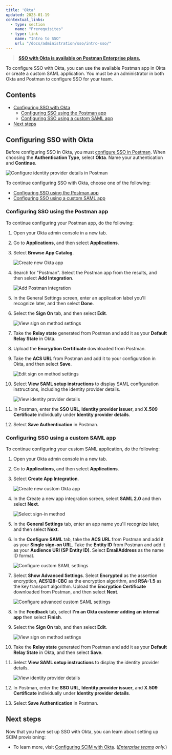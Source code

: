 ```yaml
---
title: 'Okta'
updated: 2023-01-19
contextual_links:
  - type: section
    name: "Prerequisites"
  - type: link
    name: "Intro to SSO"
    url: "/docs/administration/sso/intro-sso/"
---
```


> **[SSO with Okta is available on Postman Enterprise plans.](https://www.postman.com/pricing)**

To configure SSO with Okta, you can use the available Postman app in Okta or create a custom SAML application. You must be an administrator in both Okta and Postman to configure SSO for your team.

## Contents

* [Configuring SSO with Okta](#configuring-sso-with-okta)
    * [Configuring SSO using the Postman app](#configuring-sso-using-the-postman-app)
    * [Configuring SSO using a custom SAML app](#configuring-sso-using-a-custom-saml-app)
* [Next steps](#next-steps)

## Configuring SSO with Okta

Before configuring SSO in Okta, you must [configure SSO in Postman](/docs/administration/sso/admin-sso/). When choosing the **Authentication Type**, select **Okta**. Name your authentication and **Continue**.

<img alt="Configure identity provider details in Postman" src="https://assets.postman.com/postman-docs/v10/configure-identity-provider-v10.jpg"/>

To continue configuring SSO with Okta, choose one of the following:

* [Configuring SSO using the Postman app](#configuring-sso-using-the-postman-app)
* [Configuring SSO using a custom SAML app](#configuring-sso-using-a-custom-saml-app)

### Configuring SSO using the Postman app

To continue configuring your Postman app, do the following:

1. Open your Okta admin console in a new tab.

1. Go to **Applications**, and then select **Applications**.

1. Select **Browse App Catalog**.

    ![Create new Okta app](https://assets.postman.com/postman-docs/v10/okta-create-app-integration-v10.jpg)

1. Search for "Postman". Select the Postman app from the results, and then select **Add Integration**.

    ![Add Postman integration](https://assets.postman.com/postman-docs/v10/okta-add-postman-integration-v10.jpg)

1. In the General Settings screen, enter an application label you'll recognize later, and then select **Done**.

1. Select the **Sign On** tab, and then select **Edit**.

    ![View sign on method settings](https://assets.postman.com/postman-docs/v10/okta-edit-settings-v10.jpg)

1. Take the **Relay state** generated from Postman and add it as your **Default Relay State** in Okta.

1. Upload the **Encryption Certificate** downloaded from Postman.

1. Take the **ACS URL** from Postman and add it to your configuration in Okta, and then select **Save**.

    ![Edit sign on method settings](https://assets.postman.com/postman-docs/v10/okta-edit-saml-settings-v10.jpg)

1. Select **View SAML setup instructions** to display SAML configuration instructions, including the identity provider details.

    ![View identity provider details](https://assets.postman.com/postman-docs/v10/okta-view-saml-setup-v10-2.jpg)

1. In Postman, enter the **SSO URL**, **Identity provider issuer**, and **X.509 Certificate** individually under **Identity provider details**.

1. Select **Save Authentication** in Postman.

### Configuring SSO using a custom SAML app

To continue configuring your custom SAML application, do the following:

1. Open your Okta admin console in a new tab.

1. Go to **Applications**, and then select **Applications**.

1. Select **Create App Integration**.

    ![Create new custom Okta app](https://assets.postman.com/postman-docs/v10/okta-create-app-integration-v10.jpg)

1. In the Create a new app integration screen, select **SAML 2.0** and then select **Next**.

    ![Select sign-in method](https://assets.postman.com/postman-docs/v10/okta-select-saml-v10.jpg)

1. In the **General Settings** tab, enter an app name you'll recognize later, and then select **Next**.

1. In the **Configure SAML** tab, take the **ACS URL**  from Postman and add it as your **Single sign-on URL**. Take the **Entity ID**  from Postman and add it as your **Audience URI (SP Entity ID)**. Select **EmailAddress** as the name ID format.

    ![Configure custom SAML settings](https://assets.postman.com/postman-docs/v10/okta-edit-custom-saml-settings-v10.jpg)

1. Select **Show Advanced Settings**. Select **Encrypted** as the assertion encryption, **AES128-CBC** as the encryption algorithm, and **RSA-1.5** as the key transport algorithm. Upload the **Encryption Certificate** downloaded from Postman, and then select **Next**.

    ![Configure advanced custom SAML settings](https://assets.postman.com/postman-docs/v10/okta-edit-custom-advanced-saml-settings-v10.jpg)

1. In the **Feedback** tab, select **I'm an Okta customer adding an internal app** then select **Finish**.

1. Select the **Sign On** tab, and then select **Edit**.

    ![View sign on method settings](https://assets.postman.com/postman-docs/v10/okta-edit-custom-app-settings-v10.jpg)

1. Take the **Relay state** generated from Postman and add it as your **Default Relay State** in Okta, and then select **Save**.

1. Select **View SAML setup instructions** to display the identity provider details.

    ![View identity provider details](https://assets.postman.com/postman-docs/v10/okta-view-custom-saml-setup-v10.jpg)

1. In Postman, enter the **SSO URL**, **Identity provider issuer**, and **X.509 Certificate** individually under **Identity provider details**.

1. Select **Save Authentication** in Postman.

## Next steps

Now that you have set up SSO with Okta, you can learn about setting up SCIM provisioning:

* To learn more, visit [Configuring SCIM with Okta](/docs/administration/scim-provisioning/configuring-scim-with-okta/). (_[Enterprise teams](https://www.postman.com/pricing/) only._)
